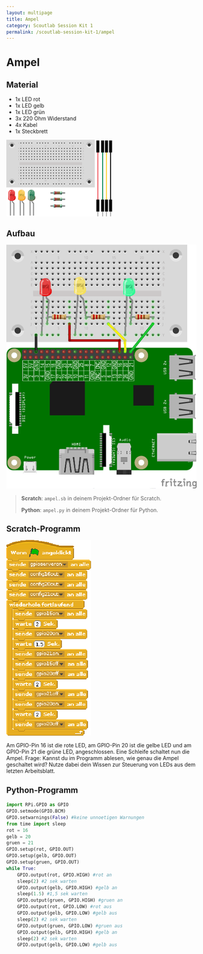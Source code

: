 ```yaml
---
layout: multipage
title: Ampel
category: Scoutlab Session Kit 1
permalink: /scoutlab-session-kit-1/ampel
---
```

# Ampel
## Material
* 1x LED rot
* 1x LED gelb
* 1x LED grün
* 3x 220 Ohm Widerstand
* 4x Kabel
* 1x Steckbrett

![Material: Ampel](images/material_ampel.png)

<div style="page-break-after: always;"></div>

## Aufbau

![Aufbau  Ampel](images/led_ampel_Steckplatine_gpio.png)

>**Scratch**: `ampel.sb` in deinem Projekt-Ordner für Scratch.
>
>**Python**: `ampel.py` in deinem Projekt-Ordner für Python.

<div style="page-break-after: always;"></div>

## Scratch-Programm

![](images/ampel.png)

Am GPIO-Pin 16 ist die rote LED, am GPIO-Pin 20 ist die gelbe LED und am GPIO-Pin 21 die grüne LED, angeschlossen. Eine Schleife schaltet nun die Ampel. Frage: Kannst du im Programm ablesen, wie genau die Ampel geschaltet wird? Nutze dabei dein Wissen zur Steuerung von LEDs aus dem letzten Arbeitsblatt.

## Python-Programm

```python
import RPi.GPIO as GPIO
GPIO.setmode(GPIO.BCM)
GPIO.setwarnings(False) #keine unnoetigen Warnungen
from time import sleep
rot = 16
gelb = 20
gruen = 21
GPIO.setup(rot, GPIO.OUT)
GPIO.setup(gelb, GPIO.OUT)
GPIO.setup(gruen, GPIO.OUT)
while True:
	GPIO.output(rot, GPIO.HIGH) #rot an
	sleep(2) #2 sek warten
	GPIO.output(gelb, GPIO.HIGH) #gelb an
	sleep(1.5) #1,5 sek warten
	GPIO.output(gruen, GPIO.HIGH) #gruen an
	GPIO.output(rot, GPIO.LOW) #rot aus
	GPIO.output(gelb, GPIO.LOW) #gelb aus
	sleep(2) #2 sek warten
	GPIO.output(gruen, GPIO.LOW) #gruen aus
	GPIO.output(gelb, GPIO.HIGH) #gelb an
	sleep(2) #2 sek warten
	GPIO.output(gelb, GPIO.LOW) #gelb aus
```
